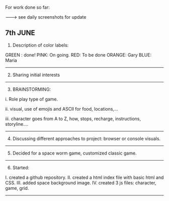 
For work done so far:

---> see daily screenshots for update

7th JUNE
--------

1. Description of color labels:

GREEN : done!
PINK: On going.
RED: To be done
ORANGE: Gary
BLUE: Maria

-------------------------
 
 2. Sharing initial interests

 -------------------------
 3. BRAINSTORMING:
  
  i. Role play type of game.
  
  ii. visual, use of emojis and ASCII for food, locations,...
  
  iii. character goes from A to Z, how, stops, recharge, instructions, storyline....

---------------------------------

4. Discussing different approaches to project: browser or console visuals.

 ----------------------------------

 5. Decided for a space worm game, customized classic game.

 ------------------------------------------------------

 6. Started:

  I. created a github repository.
  II. created a html index file with basic html and CSS.
  III. added space background image.
  IV. created 3 js files: character, game, grid.

  -------------------------------------------------
